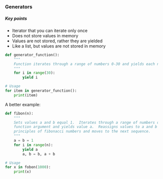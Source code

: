### Generators

##### Key points
- Iterator that you can iterate only once
- Does not store values in memory
- Values are not stored, rather they are yielded
- Like a list, but values are not stored in memory

```python
def generator_function():
    """
    Function iterates through a range of numbers 0-30 and yields each number individually
    """
    for i in range(30):
        yield i

# Usage
for item in generator_function():
    print(item)
```

A better example:

```python
def fibon(n):
    """
    Sets values a and b equal 1.  Iterates through a range of numbers determined by the 
    function argument and yields value a.  Reassigns values to a and b based on the 
    principles of fibonacci numbers and moves to the next sequence.
    """
    a = b = 1
    for i in range(n):
        yield a
        a, b = b, a + b

# Usage
for x in fobon(1000):
    print(x)
```
